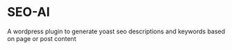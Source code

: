 # SEO-AI
A wordpress plugin to generate yoast seo descriptions and keywords based on page or post content
